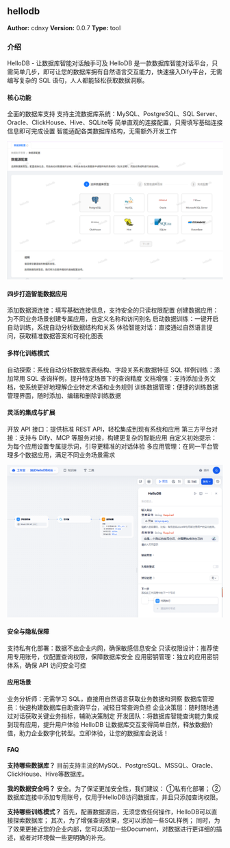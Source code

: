## hellodb

**Author:** cdnxy
**Version:** 0.0.7
**Type:** tool

### 介绍

HelloDB - 让数据库智能对话触手可及
HelloDB 是一款数据库智能对话平台，只需简单几步，即可让您的数据库拥有自然语言交互能力，快速接入Dify平台，无需编写复杂的 SQL 语句，人人都能轻松获取数据洞察。

#### 核心功能
全面的数据库支持
支持主流数据库系统：MySQL、PostgreSQL、SQL Server、Oracle、ClickHouse、Hive、SQLite等
简单直观的连接配置，只需填写基础连接信息即可完成设置
智能适配各类数据库结构，无需额外开发工作

![添加数据源](./_assets/datasource.png)

#### 四步打造智能数据应用
添加数据源连接：填写基础连接信息，支持安全的只读权限配置
创建数据应用：为不同业务场景创建专属应用，自定义名称和访问别名
启动数据训练：一键开启自动训练，系统自动分析数据结构和关系
体验智能对话：直接通过自然语言提问，获取精准数据答案和可视化图表

#### 多样化训练模式
自动探索：系统自动分析数据库表结构、字段关系和数据特征
SQL 样例训练：添加常用 SQL 查询样例，提升特定场景下的查询精度
文档增强：支持添加业务文档，使系统更好地理解企业特定术语和业务规则
训练数据管理：便捷的训练数据管理界面，随时添加、编辑和删除训练数据

#### 灵活的集成与扩展
开放 API 接口：提供标准 REST API，轻松集成到现有系统和应用
第三方平台对接：支持与 Dify、MCP 等服务对接，构建更复杂的智能应用
自定义初始提示：为每个应用设置专属提示词，引导更精准的对话体验
多应用管理：在同一平台管理多个数据应用，满足不同业务场景需求

![Dify插件在工作流中的使用](./_assets/dify-workflow.png)

#### 安全与隐私保障
支持私有化部署：数据不出企业内网，确保敏感信息安全
只读权限设计：推荐使用专用账号，仅配置查询权限，保障数据库安全
应用密钥管理：独立的应用密钥体系，确保 API 访问安全可控

#### 应用场景
业务分析师：无需学习 SQL，直接用自然语言获取业务数据和洞察
数据库管理员：快速构建数据库自助查询平台，减轻日常查询负担
企业决策层：随时随地通过对话获取关键业务指标，辅助决策制定
开发团队：将数据库智能查询能力集成到现有应用，提升用户体验
HelloDB 让数据库交互变得简单自然，释放数据价值，助力企业数字化转型。立即体验，让您的数据库会说话！

#### FAQ

**支持哪些数据库？**
目前支持主流的MySQL、PostgreSQL、MSSQL、Oracle、ClickHouse、Hive等数据库。

**我的数据安全吗？**
安全。为了保证更加安全性，我们建议：
①私有化部署；
②数据库连接中添加专用账号，仅用于HelloDB访问数据库，并且只添加查询权限。

**支持哪些训练模式？**
首先，配置数据源后，无须您做任何操作，HelloDB可以直接探索数据库；
其次，为了增强查询效果，您可以添加一些SQL样例；
同时，为了效果更接近您的企业内部，您可以添加一些Document，对数据进行更详细的描述，或者对环境做一些更明确的补充。